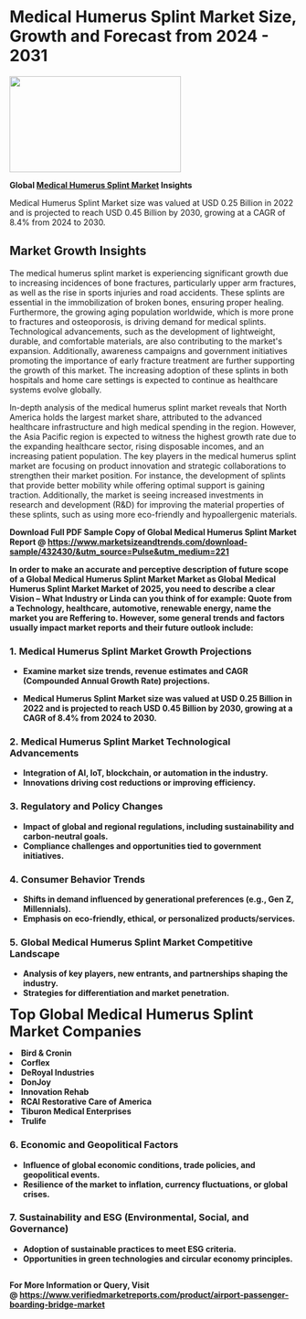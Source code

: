 <H1>Medical Humerus Splint Market Size, Growth and Forecast from 2024 - 2031</H1><img class="aligncenter size-medium wp-image-584254" src="https://thirdeyenews.in/wp-content/uploads/2024/09/Global-Market-Research-300x168.jpeg" alt="" width="300" height="168" /><p><strong>Global&nbsp;<a href="https://www.marketsizeandtrends.com/download-sample/432430/&amp;utm_source=Pulse&amp;utm_medium=221">Medical Humerus Splint Market</a> Insights</strong></p><p>Medical Humerus Splint Market size was valued at USD 0.25 Billion in 2022 and is projected to reach USD 0.45 Billion by 2030, growing at a CAGR of 8.4% from 2024 to 2030.</p><p><h2>Market Growth Insights</h2> <p>The medical humerus splint market is experiencing significant growth due to increasing incidences of bone fractures, particularly upper arm fractures, as well as the rise in sports injuries and road accidents. These splints are essential in the immobilization of broken bones, ensuring proper healing. Furthermore, the growing aging population worldwide, which is more prone to fractures and osteoporosis, is driving demand for medical splints. Technological advancements, such as the development of lightweight, durable, and comfortable materials, are also contributing to the market's expansion. Additionally, awareness campaigns and government initiatives promoting the importance of early fracture treatment are further supporting the growth of this market. The increasing adoption of these splints in both hospitals and home care settings is expected to continue as healthcare systems evolve globally.</p> <p><strong></strong></p> <p>In-depth analysis of the medical humerus splint market reveals that North America holds the largest market share, attributed to the advanced healthcare infrastructure and high medical spending in the region. However, the Asia Pacific region is expected to witness the highest growth rate due to the expanding healthcare sector, rising disposable incomes, and an increasing patient population. The key players in the medical humerus splint market are focusing on product innovation and strategic collaborations to strengthen their market position. For instance, the development of splints that provide better mobility while offering optimal support is gaining traction. Additionally, the market is seeing increased investments in research and development (R&D) for improving the material properties of these splints, such as using more eco-friendly and hypoallergenic materials.</p> <p><strong></p><p><span class=""><strong>Download Full PDF Sample Copy of Global Medical Humerus Splint Market Report</strong> @ <a href="https://www.marketsizeandtrends.com/download-sample/432430/&amp;utm_source=Pulse&amp;utm_medium=221" target="_blank">https://www.marketsizeandtrends.com/download-sample/432430/&amp;utm_source=Pulse&amp;utm_medium=221</a></span></p><p>In order to make an accurate and perceptive description of future scope of a Global&nbsp;Medical Humerus Splint Market Market as Global&nbsp;Medical Humerus Splint Market Market of 2025, you need to describe a clear Vision &ndash; What Industry or Linda can you think of for example: Quote from a Technology, healthcare, automotive, renewable energy, name the market you are Reffering to. However, some general trends and factors usually impact market reports and their future outlook include:</p><h3>1.&nbsp;<strong>Medical Humerus Splint Market Growth Projections</strong></h3><ul><li>Examine market size trends, revenue estimates and CAGR (Compounded Annual Growth Rate) projections.</li><li><p>Medical Humerus Splint Market size was valued at USD 0.25 Billion in 2022 and is projected to reach USD 0.45 Billion by 2030, growing at a CAGR of 8.4% from 2024 to 2030.</p></li></ul><h3>2.&nbsp;<strong>Medical Humerus Splint Market Technological Advancements</strong></h3><ul><li>Integration of AI, IoT, blockchain, or automation in the industry.</li><li>Innovations driving cost reductions or improving efficiency.</li></ul><h3>3.&nbsp;<strong>Regulatory and Policy Changes</strong></h3><ul><li>Impact of global and regional regulations, including sustainability and carbon-neutral goals.</li><li>Compliance challenges and opportunities tied to government initiatives.</li></ul><h3>4.&nbsp;<strong>Consumer Behavior Trends</strong></h3><ul><li>Shifts in demand influenced by generational preferences (e.g., Gen Z, Millennials).</li><li>Emphasis on eco-friendly, ethical, or personalized products/services.</li></ul><h3>5.&nbsp;<strong>Global Medical Humerus Splint Market Competitive Landscape</strong></h3><ul><li>Analysis of key players, new entrants, and partnerships shaping the industry.</li><li>Strategies for differentiation and market penetration.</li></ul><p data-pm-slice="1 1 []"><span style="color: inherit; font-family: inherit; font-size: 25px;">Top Global Medical Humerus Splint Market Companies</span></p><div class="" data-test-id=""><p><li>Bird & Cronin</li><li> Corflex</li><li> DeRoyal Industries</li><li> DonJoy</li><li> Innovation Rehab</li><li> RCAI Restorative Care of America</li><li> Tiburon Medical Enterprises</li><li> Trulife</li></p></div><h3>6.&nbsp;<strong>Economic and Geopolitical Factors</strong></h3><ul><li>Influence of global economic conditions, trade policies, and geopolitical events.</li><li>Resilience of the market to inflation, currency fluctuations, or global crises.</li></ul><h3>7.&nbsp;<strong>Sustainability and ESG (Environmental, Social, and Governance)</strong></h3><ul><li>Adoption of sustainable practices to meet ESG criteria.</li><li>Opportunities in green technologies and circular economy principles.</li></ul><h2><strong style="font-size: 14px;">For More Information or Query, Visit @&nbsp;</strong><a style="background-color: #ffffff; font-size: 14px;" href="https://www.marketsizeandtrends.com/report/medical-humerus-splint-market/" target="_blank">https://www.verifiedmarketreports.com/product/airport-passenger-boarding-bridge-market</a></h2>
